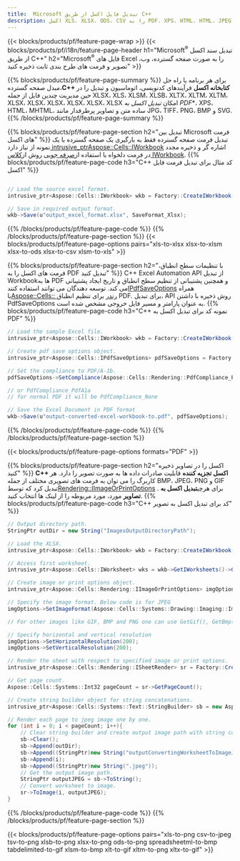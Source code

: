 ```yaml
---
title:  Microsoft تبدیل فایل اکسل از طریق C++
description: اکسل XLS، XLSX، ODS، CSV را به PDF، XPS، HTML، HTML، JPEG، JPEG، JPEG، ODS و سایر فرمت های کد 438 و سایر فرمت های PDF تبدیل کنید.
---
```

{{< blocks/products/pf/feature-page-wrap >}}
{{< blocks/products/pf/i18n/feature-page-header h1="Microsoft<sup>&reg;</sup> تبدیل سند اکسل از طریق C++" h2="Microsoft<sup>&reg;</sup> فایل های Excel را به صورت صفحه گسترده، وب، تصویر و فرمت های طرح بندی ثابت ذخیره کنید" >}}

{{% blocks/products/pf/feature-page-summary %}}
 برای هر برنامه یا راه حل مبدل صفحه گسترده،**C++ کتابخانه اکسل** فرآیندهای کدنویسی، اتوماسیون و تبدیل را در حین مدیریت چندین فایل از جمله XLSX، XLS، XLSM، XLSB، XLTX، XLTM، XLTM، XLSX، XLSX، XLSX، XLSX، XLSX، XLSX امکان *تبدیل اکسل به PDF**، XPS، HTML، MHTML، ساده متن و تصاویر پرطرفدار مانند JPG، TIFF، PNG، BMP و SVG.
{{% /blocks/products/pf/feature-page-summary %}}

{{% blocks/products/pf/feature-page-section h2="تبدیل بین Microsoft فرمت های اکسل" %}}
 تبدیل فرمت صفحه گسترده فقط به بارگیری یک صفحه گسترده با یک نمونه از نیاز دارد[ intrusive_ptr<Aspose::Cells::IWorkbook>](https://reference.aspose.com/cells/cpp/class/aspose.cells.i_workbook) اشاره گر و ذخیره مجدد در فرمت دلخواه با استفاده از[صرفه جویی](https://reference.aspose.com/cells/cpp/class/aspose.cells.i_workbook#a9460f52a2dec8f4bf623a4905167d997) روش از[کلاس IWorkbook](https://reference.aspose.com/cells/cpp/class/aspose.cells.i_workbook).
{{% blocks/products/pf/feature-page-code h3="C++ کد مثال برای تبدیل فرمت فایل اکسل" %}}

```cs

// Load the source excel format.
intrusive_ptr<Aspose::Cells::IWorkbook> wkb = Factory::CreateIWorkbook(u"src_excel_file.xls");

// Save in required output format.
wkb->Save(u"output_excel_format.xlsx", SaveFormat_Xlsx);

```
{{% /blocks/products/pf/feature-page-code %}}
{{% /blocks/products/pf/feature-page-section %}}
{{< blocks/products/pf/feature-page-options pairs="xls-to-xlsx xlsx-to-xlsm xlsx-to-ods xlsx-to-csv xlsm-to-xls" >}}


{{% blocks/products/pf/feature-page-section h2="با تنظیمات سطح انطباق، فرمت های اکسل را به PDF تبدیل کنید" %}}
 C++ Excel Automation API از تبدیل Workbookها به PDF و همچنین پشتیبانی از تنظیم سطح انطباق و تاریخ ایجاد پشتیبانی می کند. توسعه دهندگان می توانند استفاده کنند[IPdfSaveOptions](https://reference.aspose.com/cells/cpp/class/aspose.cells.i_pdf_save_options) همراه با[Aspose::Cells:: رندر](https://reference.aspose.com/cells/cpp/namespace/aspose.cells.rendering) برای تنظیم انطباق PDF. برای تبدیل، API روش ذخیره با داشتن PdfSaveOptions به عنوان پارامتر و مسیر فایل خروجی مشخص شده است.
{{% blocks/products/pf/feature-page-code h3="C++ نمونه کد برای تبدیل اکسل به PDF" %}}

```cs
// Load the sample Excel file.
intrusive_ptr<Aspose::Cells::IWorkbook> wkb = Factory::CreateIWorkbook(u"sample-convert-excel-to.pdf");

// Create pdf save options object.
intrusive_ptr<Aspose::Cells::IPdfSaveOptions> pdfSaveOptions = Factory::CreateIPdfSaveOptions();

// Set the compliance to PDF/A-1b.
pdfSaveOptions->SetCompliance(Aspose::Cells::Rendering::PdfCompliance_PdfA1b);

// or PdfCompliance_PdfA1a 
// for normal PDF it will be PdfCompliance_None

// Save the Excel Document in PDF format
wkb->Save(u"output-converted-excel-workbook-to.pdf", pdfSaveOptions);


```
{{% /blocks/products/pf/feature-page-code %}}
{{% /blocks/products/pf/feature-page-section %}}

{{< blocks/products/pf/feature-page-options formats="PDF" >}}

{{% blocks/products/pf/feature-page-section h2="اکسل را در تصاویر ذخیره کنید" %}}
**C++ اکسل تجزیه کننده** قابلیت صادرات داده ها به صورت تصویر را دارد. هر کاربرگ را می توان به فرمت های تصویری مختلف از جمله BMP، JPEG، PNG و GIF تبدیل کرد که توسط[Rendering::IImageOrPrintOptions](https://reference.aspose.com/cells/cpp/class/aspose.cells.rendering.i_image_or_print_options) . برای هرچی**تبدیل اکسل به تصاویر** مورد، مورد مربوطه را از لینک ها انتخاب کنید.
{{% blocks/products/pf/feature-page-code h3="C++ کد برای تبدیل اکسل به تصویر" %}}

```cs
// Output directory path.
StringPtr outDir = new String("ImagesOutputDirectoryPath");

// Load the XLSX.
intrusive_ptr<Aspose::Cells::IWorkbook> wkb = Factory::CreateIWorkbook(u"source-excel-file.xlsx");

// Access first worksheet.
intrusive_ptr<Aspose::Cells::IWorksheet> wks = wkb->GetIWorksheets()->GetObjectByIndex(0);

// Create image or print options object.
intrusive_ptr<Aspose::Cells::Rendering::IImageOrPrintOptions> imgOptions = Factory::CreateIImageOrPrintOptions();

// Specify the image format. Below code is for JPEG
imgOptions->SetImageFormat(Aspose::Cells::Systems::Drawing::Imaging::ImageFormat::GetJpeg());

// For other images like GIF, BMP and PNG one can use GetGif(), GetBmp() and GetPng() respectively 

// Specify horizontal and vertical resolution
imgOptions->SetHorizontalResolution(200);
imgOptions->SetVerticalResolution(200);

// Render the sheet with respect to specified image or print options.
intrusive_ptr<Aspose::Cells::Rendering::ISheetRender> sr = Factory::CreateISheetRender(wks, imgOptions);

// Get page count.
Aspose::Cells::Systems::Int32 pageCount = sr->GetPageCount();

// Create string builder object for string concatenations.
intrusive_ptr<Aspose::Cells::Systems::Text::StringBuilder> sb = new Aspose::Cells::Systems::Text::StringBuilder();

// Render each page to jpeg image one by one.
for (int i = 0; i < pageCount; i++){
	// Clear string builder and create output image path with string concatenations.
	sb->Clear();
	sb->Append(outDir);
	sb->Append((StringPtr)new String("outputConvertingWorksheetToImageJPEG_"));
	sb->Append(i);
	sb->Append((StringPtr)new String(".jpeg"));
	// Get the output image path.
	StringPtr outputJPEG = sb->ToString();
	// Convert worksheet to image.
	sr->ToImage(i, outputJPEG);
}
```
{{% /blocks/products/pf/feature-page-code %}}
{{% /blocks/products/pf/feature-page-section %}}

{{< blocks/products/pf/feature-page-options pairs="xls-to-png csv-to-jpeg tsv-to-png xlsb-to-png xlsx-to-png ods-to-png spreadsheetml-to-bmp tabdelimited-to-gif xlsm-to-bmp xlt-to-gif xltm-to-png xltx-to-gif" >}}
